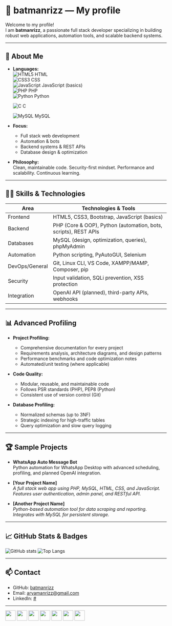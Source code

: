 # 👤 batmanrizz — My profile

Welcome to my profile!  
I am **batmanrizz**, a passionate full stack developer specializing in building robust web applications, automation tools, and scalable backend systems.

---

## 🚀 About Me

- **Languages:**  
  ![HTML5](https://img.icons8.com/color/24/000000/html-5.png) HTML  
  ![CSS3](https://img.icons8.com/color/24/000000/css3.png) CSS  
  ![JavaScript](https://img.icons8.com/color/24/000000/javascript--v1.png) JavaScript (basics)  
  ![PHP](https://img.icons8.com/officel/24/000000/php-logo.png) PHP  
  ![Python](https://img.icons8.com/color/24/000000/python--v2.png) Python
  
  ![C](https://img.icons8.com/color/24/000000/c-programming.png) C

  ![MySQL](https://img.icons8.com/fluency/24/000000/mysql-logo.png) MySQL

- **Focus:**  
  - Full stack web development
  - Automation & bots
  - Backend systems & REST APIs
  - Database design & optimization

- **Philosophy:**  
  Clean, maintainable code. Security-first mindset. Performance and scalability. Continuous learning.

---

## 🧑‍💻 Skills & Technologies

| Area             | Technologies & Tools                                                  |
|------------------|----------------------------------------------------------------------|
| Frontend         | HTML5, CSS3, Bootstrap, JavaScript (basics)                          |
| Backend          | PHP (Core & OOP), Python (automation, bots, scripts), REST APIs      |
| Databases        | MySQL (design, optimization, queries), phpMyAdmin                    |
| Automation       | Python scripting, PyAutoGUI, Selenium                                |
| DevOps/General   | Git, Linux CLI, VS Code, XAMPP/MAMP, Composer, pip                   |
| Security         | Input validation, SQLi prevention, XSS protection                    |
| Integration      | OpenAI API (planned), third-party APIs, webhooks                     |

---

## 📊 Advanced Profiling

- **Project Profiling:**  
  - Comprehensive documentation for every project
  - Requirements analysis, architecture diagrams, and design patterns
  - Performance benchmarks and code optimization notes
  - Automated/unit testing (where applicable)

- **Code Quality:**  
  - Modular, reusable, and maintainable code
  - Follows PSR standards (PHP), PEP8 (Python)
  - Consistent use of version control (Git)

- **Database Profiling:**  
  - Normalized schemas (up to 3NF)
  - Strategic indexing for high-traffic tables
  - Query optimization and slow query logging

---

## 🏆 Sample Projects

- **WhatsApp Auto Message Bot**  
  Python automation for WhatsApp Desktop with advanced scheduling, profiling, and planned OpenAI integration.

- **[Your Project Name]**  
  _A full stack web app using PHP, MySQL, HTML, CSS, and JavaScript. Features user authentication, admin panel, and RESTful API._

- **[Another Project Name]**  
  _Python-based automation tool for data scraping and reporting. Integrates with MySQL for persistent storage._

---

## 📈 GitHub Stats & Badges

![GitHub stats](https://github-readme-stats.vercel.app/api?username=batmanrizz&show_icons=true&theme=dracula)
![Top Langs](https://github-readme-stats.vercel.app/api/top-langs/?username=batmanrizz&layout=compact&theme=dracula)

---

## 📫 Contact

- GitHub: [batmanrizz](https://github.com/batmanrizz)
- Email: aryamanrizz@gmail.com
- LinkedIn: [#](https://www.linkedin.com/)

---


<p align="left">
  <img src="https://img.icons8.com/color/48/000000/html-5.png" width="32"/>
  <img src="https://img.icons8.com/color/48/000000/css3.png" width="32"/>
  <img src="https://img.icons8.com/color/48/000000/javascript--v1.png" width="32"/>
  <img src="https://img.icons8.com/officel/48/000000/php-logo.png" width="32"/>
  <img src="https://img.icons8.com/color/48/000000/python--v2.png" width="32"/>
  <img src="https://img.icons8.com/fluency/48/000000/mysql-logo.png" width="32"/>
  <img src="https://img.icons8.com/color/48/000000/c-programming.png" width="32"/>
</p>
